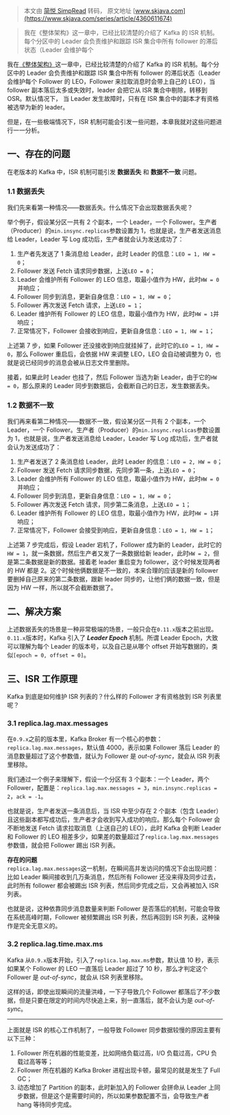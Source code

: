 > 本文由 [简悦 SimpRead](http://ksria.com/simpread/) 转码， 原文地址 [www.skjava.com](https://www.skjava.com/series/article/4360611674)

> 我在《整体架构》这一章中，已经比较清楚的介绍了 Kafka 的 ISR 机制。每个分区中的 Leader 会负责维护和跟踪 ISR 集合中所有 follower 的滞后状态（Leader 会维护每个

我在[《整体架构》](https://www.tpvlog.com/article/279)这一章中，已经比较清楚的介绍了 Kafka 的 ISR 机制。每个分区中的 Leader 会负责维护和跟踪 ISR 集合中所有 follower 的滞后状态（Leader 会维护每个 Follower 的 LEO，Follower 来拉取消息时会带上自己的 LEO），当 follower 副本落后太多或失效时，leader 会把它从 ISR 集合中剔除，转移到 OSR。默认情况下， 当 Leader 发生故障时，只有在 ISR 集合中的副本才有资格被选举为新的 leader。

但是，在一些极端情况下，ISR 机制可能会引发一些问题，本章我就对这些问题进行一一分析。

一、存在的问题
-------

在老版本的 Kafka 中，ISR 机制可能引发 **数据丢失** 和 **数据不一致** 问题。

### 1.1 数据丢失

我们先来看第一种情况——数据丢失。什么情况下会出现数据丢失呢？

举个例子，假设某分区一共有 2 个副本，一个 Leader，一个 Follower。生产者（Producer）的`min.insync.replicas`参数设置为 1，也就是说，生产者发送消息给 Leader，Leader 写 Log 成功后，生产者就会认为发送成功了：

1.  生产者先发送了 1 条消息给 Leader，此时 Leader 的信息：`LEO = 1, HW = 0`；
2.  Follower 发送 Fetch 请求同步数据，上送`LEO = 0`；
3.  Leader 会维护所有 Follower 的 LEO 信息，取最小值作为 HW，此时`HW = 0`并响应；
4.  Follower 同步到消息，更新自身信息：`LEO = 1, HW = 0`；
5.  Follower 再次发送 Fetch 请求，上送`LEO = 1`；
6.  Leader 维护所有 Follower 的 LEO 信息，取最小值作为 HW，此时`HW = 1`并响应；
7.  正常情况下，Follower 会接收到响应，更新自身信息：`LEO = 1, HW = 1`；

上述第 7 步，如果 Follower 还没接收到响应就挂掉了，此时它的`LEO = 1, HW = 0`，那么 Follower 重启后，会依据 HW 来调整 LEO，LEO 会自动被调整为 0，也就是说已经同步的消息会被从日志文件里删除。

接着，如果此时 Leader 也挂了，然后 Follower 当选为新 Leader，由于它的`HW = 0`，那么原来的 Leader 同步到数据后，会截断自己的日志，发生数据丢失。

### 1.2 数据不一致

我们再来看第二种情况——数据不一致，假设某分区一共有 2 个副本，一个 Leader，一个 Follower。生产者（Producer）的`min.insync.replicas`参数设置为 1，也就是说，生产者发送消息给 Leader，Leader 写 Log 成功后，生产者就会认为发送成功了：

1.  生产者发送了 2 条消息给 Leader，此时 Leader 的信息：`LEO = 2, HW = 0`；
2.  Follower 发送 Fetch 请求同步数据，先同步第一条，上送`LEO = 0`；
3.  Leader 会维护所有 Follower 的 LEO 信息，取最小值作为 HW，此时`HW = 0`并响应；
4.  Follower 同步到消息，更新自身信息：`LEO = 1, HW = 0`；
5.  Follower 再次发送 Fetch 请求，同步第二条消息，上送`LEO = 1`；
6.  Leader 维护所有 Follower 的 LEO 信息，取最小值作为 HW，此时`HW = 1`并响应；
7.  正常情况下，Follower 会接受到响应，更新自身信息：`LEO = 1, HW = 1`；

上述第 7 步完成后，假设 Leader 宕机了，Follower 成为新的 Leader，此时它的`HW = 1`，就一条数据，然后生产者又发了一条数据给新 leader，此时`HW = 2`，但是第二条数据是新的数据。接着老 leader 重启变为 follower，这个时候发现两者的 HW 都是 2。这个时候他俩数据是不一致的，本来合理的应该是新的 follower 要删掉自己原来的第二条数据，跟新 leader 同步的，让他们俩的数据一致，但是因为 HW 一样，所以就不会截断数据了。

二、解决方案
------

上述数据丢失的场景是一种非常极端的场景，一般只会在`0.11.x`版本之前出现。`0.11.x`版本时，Kafka 引入了 _**Leader Epoch**_ 机制。所谓 Leader Epoch，大致可以理解为每个 Leader 的版本号，以及自己是从哪个 offset 开始写数据的，类似`[epoch = 0, offset = 0]`。

三、ISR 工作原理
----------

Kafka 到底是如何维护 ISR 列表的？什么样的 Follower 才有资格放到 ISR 列表里呢？

### 3.1 replica.lag.max.messages

在`0.9.x`之前的版本里，Kafka Broker 有一个核心的参数：`replica.lag.max.messages`，默认值 4000，表示如果 Follower 落后 Leader 的消息数量超过了这个参数值，就认为 Follower 是 _out-of-sync_，就会从 ISR 列表里移除。

我们通过一个例子来理解下，假设一个分区有 3 个副本：一个 Leader，两个 Follower，配置是：`replica.lag.max.messages = 3`，`min.insync.replicas = 2`，`ack = -1`。

也就是说，生产者发送一条消息后，当 ISR 中至少存在 2 个副本（包含 Leader）且这些副本都写成功后，生产者才会收到写入成功的响应。那么每个 Follower 会不断地发送 Fetch 请求拉取消息（上送自己的 LEO），此时 Kafka 会判断 Leader 和 Follower 的 LEO 相差多少，如果差的数量超过了`replica.lag.max.messages`参数值，就会把 Follower 踢出 ISR 列表。

**存在的问题**  
`replica.lag.max.messages`这一机制，在瞬间高并发访问的情况下会出现问题：比如 Leader 瞬间接收到几万条消息，然后所有 Follower 还没来得及同步过去，此时所有 follower 都会被踢出 ISR 列表，然后同步完成之后，又会再被加入 ISR 列表。

也就是说，这种依靠同步消息数量来判断 Follower 是否落后的机制，可能会导致在系统高峰时期，Follower 被频繁踢出 ISR 列表，然后再回到 ISR 列表，这种操作是完全无意义的。

### 3.2 replica.lag.time.max.ms

Kafka 从`0.9.x`版本开始，引入了`replica.lag.max.ms`参数，默认值 10 秒，表示如果某个 Follower 的 LEO 一直落后 Leader 超过了 10 秒，那么才判定这个 Follower 是 _out-of-sync_，就会从 ISR 列表里移除。

这样的话，即使出现瞬间的流量洪峰，一下子导致几个 Follower 都落后了不少数据，但是只要在限定的时间内尽快追上来，别一直落后，就不会认为是 _out-of-sync_。

* * *

上面就是 ISR 的核心工作机制了，一般导致 Follower 同步数据较慢的原因主要有以下三种：

1.  Follower 所在机器的性能变差，比如网络负载过高，I/O 负载过高，CPU 负载过高等等；
2.  Follower 所在机器的 Kafka Broker 进程出现卡顿，最常见的就是发生了 Full GC；
3.  动态增加了 Partition 的副本，此时新加入的 Follower 会拼命从 Leader 上同步数据，但是这个是需要时间的，所以如果参数配置不当，会导致生产者 hang 等待同步完成。